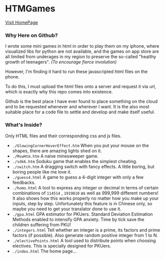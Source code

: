 # HTMGames

[Visit HomePage](https://joat917.github.io/HTMGames/index.html)

### Why Here on Github?

I wrote some mini games in html in order to play them on my iphone, 
where visualized libs for python are not available, 
and the games on app store are all limited from underages in my region
to preserve the so-called "healthy growth of teenagers". *(To encourage fierce involution)*

However, I'm finding it hard to run these javascripted html files on the phone.

To do this, I must upload the html files onto a server and request it via url, 
which is exactly why this repo comes into existence.

Github is the best place I have ever found to place something on the cloud 
and to be requested whenever and wherever I want. 
It is the also most suitable place for a code file to settle and develop and make itself useful. 

### What's Inside?

Only HTML files and their corresponding css and js files. 

- `./GlowingCornerHoverEffect.htm` When you put your mouse on the shapes, there are amazing lights shed on it. 
- `./MswHtm.htm` A naive minesweeper game.
- `./sdk6.htm` Soduku game that enables the simplest cheating. 
- `./switch.htm` A dragging switch with fancy effects. A little boring, but boring people like me love it.  
- `./guess4.html` A game to guess a 4-digit integer with only a few feedbacks. 
- `./homo.html` A tool to express any integer or decimal in terms of certain combinations of `114514` , `1919810` as well as 999,999 different numbers! It also shows how this works properly no matter how you make up your inputs, step by step. Unfortunately this feature is in Chinese only, so maybe you need to get your translator done to use it. 
- `./gpa.html` GPA estimator for PKUers. Standard Deviation Estimation Methods enabled to intensify GPA anxiety. Time by tick save the children suffering from PKU! 
- `./integers.html` Tell whether an integer is a prime, its factors and prime factors (if possible). Also generate random positive integer from 1 to N. 
- `./electivePoints.html` A tool used to distribute points when choosing electives. This is specially designed for PKUers. 
- `./index.html` The home page...

